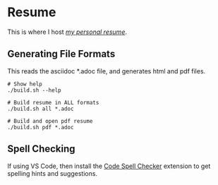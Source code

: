 # Resume

This is where I host *[my personal resume](resume-eddie-corrigall-20231010.pdf)*.

## Generating File Formats

This reads the asciidoc *.adoc file, and generates html and pdf files.

```shell
# Show help
./build.sh --help

# Build resume in ALL formats
./build.sh all *.adoc

# Build and open pdf resume
./build.sh pdf *.adoc
```

## Spell Checking

If using VS Code, then install the [Code Spell Checker](https://marketplace.visualstudio.com/items?itemName=streetsidesoftware.code-spell-checker) extension to get spelling hints and suggestions.
